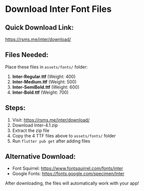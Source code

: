 # Download Inter Font Files

## Quick Download Link:
https://rsms.me/inter/download/

## Files Needed:
Place these files in `assets/fonts/` folder:

1. **Inter-Regular.ttf** (Weight: 400)
2. **Inter-Medium.ttf** (Weight: 500) 
3. **Inter-SemiBold.ttf** (Weight: 600)
4. **Inter-Bold.ttf** (Weight: 700)

## Steps:
1. Visit: https://rsms.me/inter/download/
2. Download Inter-4.1.zip
3. Extract the zip file
4. Copy the 4 TTF files above to `assets/fonts/` folder
5. Run `flutter pub get` after adding files

## Alternative Download:
- Font Squirrel: https://www.fontsquirrel.com/fonts/inter
- Google Fonts: https://fonts.google.com/specimen/Inter

After downloading, the files will automatically work with your app!